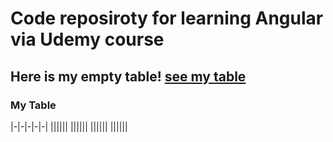 # Code reposiroty for learning Angular via Udemy course

## Here is my empty table! [see my table](#my-table)

### My Table
|-|-|-|-|-|
||||||
||||||
||||||
||||||
